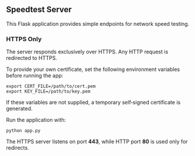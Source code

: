 ## Speedtest Server

This Flask application provides simple endpoints for network speed testing.

### HTTPS Only

The server responds exclusively over HTTPS. Any HTTP request is redirected to HTTPS.

To provide your own certificate, set the following environment variables before running the app:

```
export CERT_FILE=/path/to/cert.pem
export KEY_FILE=/path/to/key.pem
```

If these variables are not supplied, a temporary self‑signed certificate is generated.

Run the application with:

```
python app.py
```

The HTTPS server listens on port **443**, while HTTP port **80** is used only for redirects.

